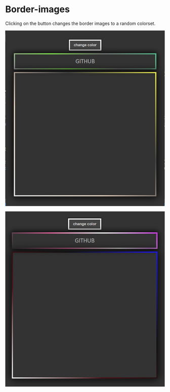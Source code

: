 # Border-images

Clicking on the button changes the border images to a random colorset.

![](images/images1.png)

![](images/images2.png)

